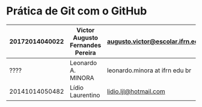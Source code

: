# Prática de Git com o GitHub

20172014040022 | Victor Augusto Fernandes Pereira | augusto.victor@escolar.ifrn.edu.br
--- | --- | --
???? | Leonardo A. MINORA | leonardo.minora at ifrn edu br
20141014050482 | Lídio Laurentino | lidio.ljl@hotmail.com
